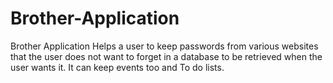 # Brother-Application
Brother Application Helps a user to keep passwords from various websites that the user does not want to forget in a database to be retrieved when the user wants it. It can keep events too and To do lists. 
